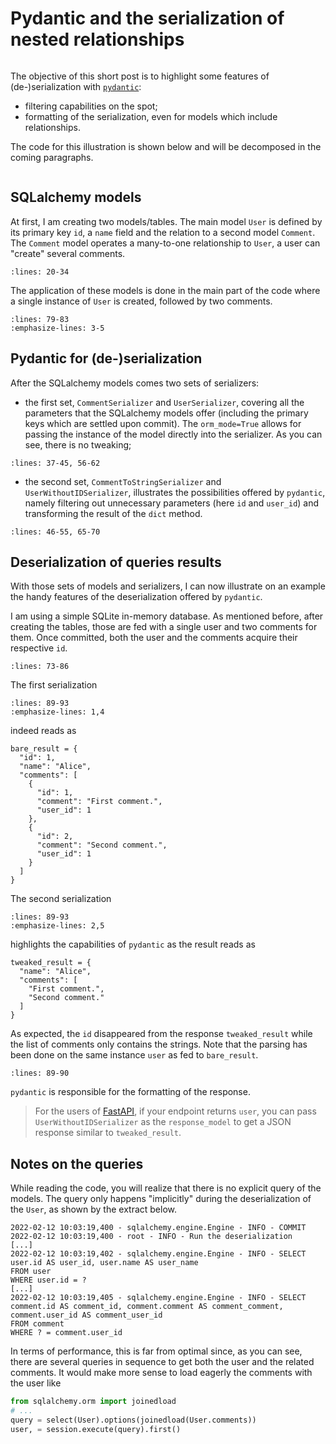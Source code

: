 # Pydantic and the serialization of nested relationships

```{post} 12, February 2022
```

The objective of this short post is to highlight some features of (de-)serialization with [`pydantic`](https://pydantic-docs.helpmanual.io/):
- filtering capabilities on the spot;
- formatting of the serialization, even for models which include relationships.

The code for this illustration is shown below and will be decomposed in the coming paragraphs.


```{literalinclude} pydantic-and-nested-relationships.py
```


## SQLalchemy models

At first, I am creating two models/tables. The main model `User` is defined by its primary key `id`, a `name` field and the relation to a second model `Comment`. The `Comment` model operates a many-to-one relationship to `User`, a user can "create" several comments.

```{literalinclude} pydantic-and-nested-relationships.py
:lines: 20-34
```

The application of these models is done in the main part of the code where a single instance of `User` is created, followed by two comments.

```{literalinclude} pydantic-and-nested-relationships.py
:lines: 79-83
:emphasize-lines: 3-5
```

## Pydantic for (de-)serialization

After the SQLalchemy models comes two sets of serializers:
- the first set, `CommentSerializer` and `UserSerializer`, covering all the parameters that the SQLalchemy models offer (including the primary keys which are settled upon commit). The `orm_mode=True` allows for passing the instance of the model directly into the serializer. As you can see, there is no tweaking;
```{literalinclude} pydantic-and-nested-relationships.py
:lines: 37-45, 56-62
```
- the second set, `CommentToStringSerializer` and `UserWithoutIDSerializer`, illustrates the possibilities offered by `pydantic`, namely filtering out unnecessary parameters (here `id` and `user_id`) and transforming the result of the `dict` method.
```{literalinclude} pydantic-and-nested-relationships.py
:lines: 46-55, 65-70
```
## Deserialization of queries results

With those sets of models and serializers, I can now illustrate on an example the handy features of the deserialization offered by `pydantic`. 

I am using a simple SQLite in-memory database. As mentioned before, after creating the tables, those are fed with a single user and two comments for them. Once committed, both the user and the comments acquire their respective `id`.
```{literalinclude} pydantic-and-nested-relationships.py
:lines: 73-86
```

The first serialization
```{literalinclude} pydantic-and-nested-relationships.py
:lines: 89-93
:emphasize-lines: 1,4
```
indeed reads as
```
bare_result = {
  "id": 1,
  "name": "Alice",
  "comments": [
    {
      "id": 1,
      "comment": "First comment.",
      "user_id": 1
    },
    {
      "id": 2,
      "comment": "Second comment.",
      "user_id": 1
    }
  ]
}
```

The second serialization
```{literalinclude} pydantic-and-nested-relationships.py
:lines: 89-93
:emphasize-lines: 2,5
```
highlights the capabilities of `pydantic` as the result reads as
```
tweaked_result = {
  "name": "Alice",
  "comments": [
    "First comment.",
    "Second comment."
  ]
}
```

As expected, the `id` disappeared from the response `tweaked_result` while the list of comments only contains the strings. Note that the parsing has been done on the same instance `user` as fed to `bare_result`. 

```{literalinclude} pydantic-and-nested-relationships.py
:lines: 89-90
```

`pydantic` is responsible for the formatting of the response.

> For the users of [FastAPI](https://fastapi.tiangolo.com/), if your endpoint returns `user`, you can pass `UserWithoutIDSerializer` as the `response_model` to get a JSON response similar to `tweaked_result`.

## Notes on the queries

While reading the code, you will realize that there is no explicit query of the models. The query only happens "implicitly" during the deserialization of the `User`, as shown by the extract below. 

```
2022-02-12 10:03:19,400 - sqlalchemy.engine.Engine - INFO - COMMIT
2022-02-12 10:03:19,400 - root - INFO - Run the deserialization
[...]
2022-02-12 10:03:19,402 - sqlalchemy.engine.Engine - INFO - SELECT user.id AS user_id, user.name AS user_name 
FROM user 
WHERE user.id = ?
[...]
2022-02-12 10:03:19,405 - sqlalchemy.engine.Engine - INFO - SELECT comment.id AS comment_id, comment.comment AS comment_comment, comment.user_id AS comment_user_id 
FROM comment 
WHERE ? = comment.user_id
```

In terms of performance, this is far from optimal since, as you can see, there are several queries in sequence to get both the user and the related comments. It would make more sense to load eagerly the comments with the user like
```python
from sqlalchemy.orm import joinedload
# ...
query = select(User).options(joinedload(User.comments))
user, = session.execute(query).first()
```
